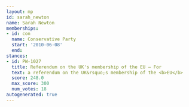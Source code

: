 ```yaml
---
layout: mp
id: sarah_newton
name: Sarah Newton
memberships:
- id: con
  name: Conservative Party
  start: '2010-06-08'
  end: 
stances:
- id: PW-1027
  title: Referendum on the UK's membership of the EU — For
  text: a referendum on the UK&rsquo;s membership of the <b>EU</b>
  score: 248.0
  max_score: 300
  num_votes: 18
autogenerated: true
---
```

